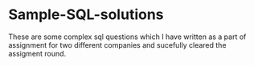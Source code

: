 # Sample-SQL-solutions
These are some complex sql questions which I have written as a part of assignment for two different companies and sucefully cleared the assigment round.

